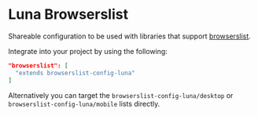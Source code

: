 # Luna Browserslist

Shareable configuration to be used with libraries that support [browserslist](https://github.com/browserslist/browserslist/).

Integrate into your project by using the following:

```json
"browserslist": [
  "extends browserslist-config-luna"
]
```

Alternatively you can target the `browserslist-config-luna/desktop` or `browserslist-config-luna/mobile` lists directly.
